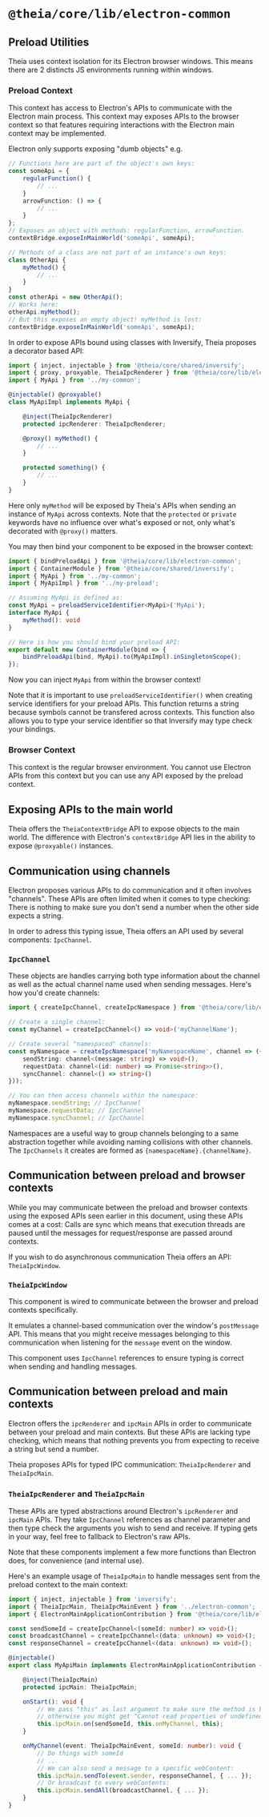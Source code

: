 # `@theia/core/lib/electron-common`

## Preload Utilities

Theia uses context isolation for its Electron browser windows. This means there
are 2 distincts JS environments running within windows.

### Preload Context

This context has access to Electron's APIs to communicate with the Electron main
process. This context may exposes APIs to the browser context so that features
requiring interactions with the Electron main context may be implemented.

Electron only supports exposing "dumb objects" e.g.

```ts
// Functions here are part of the object's own keys:
const someApi = {
    regularFunction() {
        // ...
    }
    arrowFunction: () => {
        // ...
    }
};
// Exposes an object with methods: regularFunction, arrowFunction.
contextBridge.exposeInMainWorld('someApi', someApi);

// Methods of a class are not part of an instance's own keys:
class OtherApi {
    myMethod() {
        // ...
    }
}
const otherApi = new OtherApi();
// Works here:
otherApi.myMethod();
// But this exposes an empty object! myMethod is lost:
contextBridge.exposeInMainWorld('someApi', someApi);
```

In order to expose APIs bound using classes with Inversify, Theia proposes a
decorator based API:

```ts
import { inject, injectable } from '@theia/core/shared/inversify';
import { proxy, proxyable, TheiaIpcRenderer } from '@theia/core/lib/electron-common';
import { MyApi } from '../my-common';

@injectable() @proxyable()
class MyApiImpl implements MyApi {

    @inject(TheiaIpcRenderer)
    protected ipcRenderer: TheiaIpcRenderer;

    @proxy() myMethod() {
        // ...
    }

    protected something() {
        // ...
    }
}
```

Here only `myMethod` will be exposed by Theia's APIs when sending an instance of
`MyApi` across contexts. Note that the `protected` or `private` keywords have no
influence over what's exposed or not, only what's decorated with `@proxy()`
matters.

You may then bind your component to be exposed in the browser context:

```ts
import { bindPreloadApi } from '@theia/core/lib/electron-common';
import { ContainerModule } from '@theia/core/shared/inversify';
import { MyApi } from '../my-common';
import { MyApiImpl } from '../my-preload';

// Assuming MyApi is defined as:
const MyApi = preloadServiceIdentifier<MyApi>('MyApi');
interface MyApi {
    myMethod(): void
}

// Here is how you should bind your preload API:
export default new ContainerModule(bind => {
    bindPreloadApi(bind, MyApi).to(MyApiImpl).inSingletonScope();
});
```

Now you can inject `MyApi` from within the browser context!

Note that it is important to use `preloadServiceIdentifier()` when creating
service identifiers for your preload APIs. This function returns a string
because symbols cannot be transfered across contexts. This function also allows
you to type your service identifier so that Inversify may type check your
bindings.

### Browser Context

This context is the regular browser environment. You cannot use Electron APIs
from this context but you can use any API exposed by the preload context.

## Exposing APIs to the main world

Theia offers the `TheiaContextBridge` API to expose objects to the main world.
The difference with Electron's `contextBridge` API lies in the ability to expose
`@proxyable()` instances.

## Communication using channels

Electron proposes various APIs to do communication and it often involves
"channels". These APIs are often limited when it comes to type checking: There
is nothing to make sure you don't send a number when the other side expects a
string.

In order to adress this typing issue, Theia offers an API used by several
components: `IpcChannel`.

### `IpcChannel`

These objects are handles carrying both type information about the channel as
well as the actual channel name used when sending messages. Here's how you'd
create channels:

```ts
import { createIpcChannel, createIpcNamespace } from '@theia/core/lib/electron-common';

// Create a single channel:
const myChannel = createIpcChannel<() => void>('myChannelName');

// Create several "namespaced" channels:
const myNamespace = createIpcNamespace('myNamespaceName', channel => ({
    sendString: channel<(message: string) => void>(),
    requestData: channel<(id: number) => Promise<string>>(),
    syncChannel: channel<() => string>()
}));

// You can then access channels within the namespace:
myNamespace.sendString; // IpcChannel
myNamespace.requestData; // IpcChannel
myNamespace.syncChannel; // IpcChannel
```

Namespaces are a useful way to group channels belonging to a same abstraction
together while avoiding naming collisions with other channels. The `IpcChannels`
it creates are formed as `{namespaceName}.{channelName}`.

## Communication between preload and browser contexts

While you may communicate between the preload and browser contexts using the
exposed APIs seen earlier in this document, using these APIs comes at a cost:
Calls are sync which means that execution threads are paused until the messages
for request/response are passed around contexts.

If you wish to do asynchronous communication Theia offers an API:
`TheiaIpcWindow`.

### `TheiaIpcWindow`

This component is wired to communicate between the browser and preload contexts
specifically.

It emulates a channel-based communication over the window's `postMessage` API.
This means that you might receive messages belonging to this communication when
listening for the `message` event on the window.

This component uses `IpcChannel` references to ensure typing is correct when
sending and handling messages.

## Communication between preload and main contexts

Electron offers the `ipcRenderer` and `ipcMain` APIs in order to communicate
between your preload and main contexts. But these APIs are lacking type
checking, which means that nothing prevents you from expecting to receive a
string but send a number.

Theia proposes APIs for typed IPC communication: `TheiaIpcRenderer` and
`TheiaIpcMain`.

### `TheiaIpcRenderer` and `TheiaIpcMain`

These APIs are typed abstractions around Electron's `ipcRenderer` and `ipcMain`
APIs. They take `IpcChannel` references as channel parameter and then type check
the arguments you wish to send and receive. If typing gets in your way, feel
free to fallback to Electron's raw APIs.

Note that these components implement a few more functions than Electron does,
for convenience (and internal use).

Here's an example usage of `TheiaIpcMain` to handle messages sent from the
preload context to the main context:

```ts
import { inject, injectable } from 'inversify';
import { TheiaIpcMain, TheiaIpcMainEvent } from '../electron-common';
import { ElectronMainApplicationContribution } from '@theia/core/lib/electron-main';

const sendSomeId = createIpcChannel<(someId: number) => void>();
const broadcastChannel = createIpcChannel<(data: unknown) => void>();
const responseChannel = createIpcChannel<(data: unknown) => void>();

@injectable()
export class MyApiMain implements ElectronMainApplicationContribution {

    @inject(TheiaIpcMain)
    protected ipcMain: TheiaIpcMain;

    onStart(): void {
        // We pass "this" as last argument to make sure the method is bound,
        // otherwise you might get "Cannot read properties of undefined..." errors:
        this.ipcMain.on(sendSomeId, this.onMyChannel, this);
    }

    onMyChannel(event: TheiaIpcMainEvent, someId: number): void {
        // Do things with someId
        // ...
        // We can also send a message to a specific webContent:
        this.ipcMain.sendTo(event.sender, responseChannel, { ... });
        // Or broadcast to every webContents:
        this.ipcMain.sendAll(broadcastChannel, { ... });
    }
}
```
